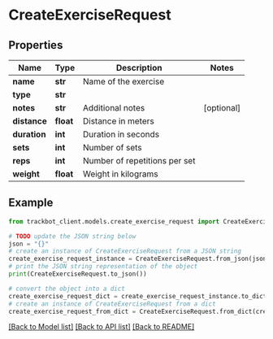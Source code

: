 # CreateExerciseRequest


## Properties

Name | Type | Description | Notes
------------ | ------------- | ------------- | -------------
**name** | **str** | Name of the exercise | 
**type** | **str** |  | 
**notes** | **str** | Additional notes | [optional] 
**distance** | **float** | Distance in meters | 
**duration** | **int** | Duration in seconds | 
**sets** | **int** | Number of sets | 
**reps** | **int** | Number of repetitions per set | 
**weight** | **float** | Weight in kilograms | 

## Example

```python
from trackbot_client.models.create_exercise_request import CreateExerciseRequest

# TODO update the JSON string below
json = "{}"
# create an instance of CreateExerciseRequest from a JSON string
create_exercise_request_instance = CreateExerciseRequest.from_json(json)
# print the JSON string representation of the object
print(CreateExerciseRequest.to_json())

# convert the object into a dict
create_exercise_request_dict = create_exercise_request_instance.to_dict()
# create an instance of CreateExerciseRequest from a dict
create_exercise_request_from_dict = CreateExerciseRequest.from_dict(create_exercise_request_dict)
```
[[Back to Model list]](../README.md#documentation-for-models) [[Back to API list]](../README.md#documentation-for-api-endpoints) [[Back to README]](../README.md)


